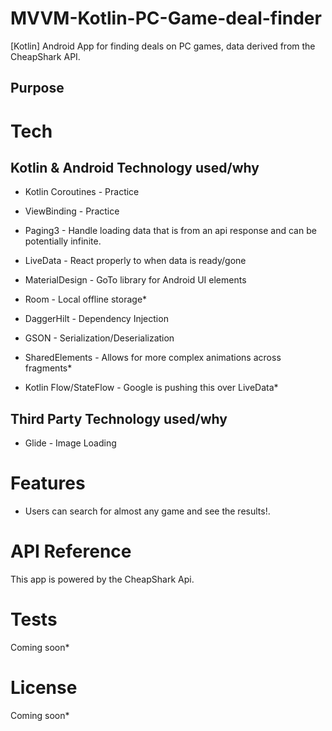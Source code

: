 # MVVM-Kotlin-PC-Game-deal-finder
[Kotlin] Android App for finding deals on PC games, data derived from the CheapShark API.

## Purpose 

# Tech

## Kotlin & Android Technology used/why

- Kotlin Coroutines - Practice
- ViewBinding - Practice
- Paging3 - Handle loading data that is from an api response and can be potentially infinite.
- LiveData - React properly to when data is ready/gone
- MaterialDesign - GoTo library for Android UI elements
- Room - Local offline storage*
- DaggerHilt - Dependency Injection
- GSON - Serialization/Deserialization
- SharedElements - Allows for more complex animations across fragments*

- Kotlin Flow/StateFlow - Google is pushing this over LiveData*

## Third Party Technology used/why
- Glide - Image Loading

# Features
- Users can search for almost any game and see the results!.

# API Reference

This app is powered by the CheapShark Api. 

# Tests 
Coming soon*

# License 
Coming soon*
